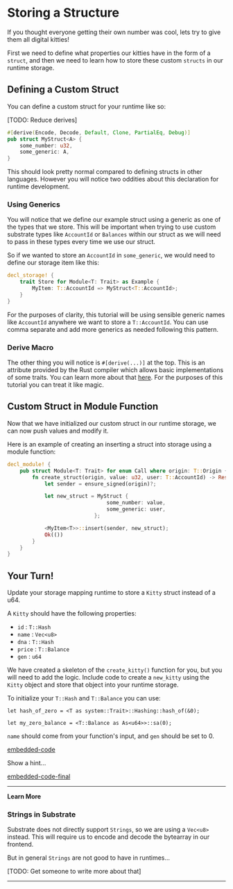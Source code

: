 Storing a Structure
===

If you thought everyone getting their own number was cool, lets try to give them all digital kitties!

First we need to define what properties our kitties have in the form of a `struct`, and then we need to learn how to store these custom `structs` in our runtime storage.

## Defining a Custom Struct
You can define a custom struct for your runtime like so:

[TODO: Reduce derives]

```rust
#[derive(Encode, Decode, Default, Clone, PartialEq, Debug)]
pub struct MyStruct<A> {
    some_number: u32,
    some_generic: A,
}
```

This should look pretty normal compared to defining structs in other languages. However you will notice two oddities about this declaration for runtime development.

### Using Generics

You will notice that we define our example struct using a generic as one of the types that we store. This will be important when trying to use custom substrate types like `AccountId` or `Balances` within our struct as we will need to pass in these types every time we use our struct.

So if we wanted to store an `AccountId` in `some_generic`, we would need to define our storage item like this:

```rust
decl_storage! {
    trait Store for Module<T: Trait> as Example {
        MyItem: T::AccountId => MyStruct<T::AccountId>;
    }
}
```

For the purposes of clarity, this tutorial will be using sensible generic names like `AccountId` anywhere we want to store a `T::AccountId`. You can use comma separate and add more generics as needed following this pattern.

### Derive Macro

The other thing you will notice is `#[derive(...)]` at the top. This is an attribute provided by the Rust compiler which allows basic implementations of some traits. You can learn more about that [here](https://doc.rust-lang.org/rust-by-example/trait/derive.html). For the purposes of this tutorial you can treat it like magic.

## Custom Struct in Module Function

Now that we have initialized our custom struct in our runtime storage, we can now push values and modify it.

Here is an example of creating an inserting a struct into storage using a module function:

```rust
decl_module! {
    pub struct Module<T: Trait> for enum Call where origin: T::Origin {
        fn create_struct(origin, value: u32, user: T::AccountId) -> Result {
            let sender = ensure_signed(origin)?;

            let new_struct = MyStruct {
                                some_number: value,
                                some_generic: user, 
                            };

            <MyItem<T>>::insert(sender, new_struct);
            Ok(())
        }
    }
}
```

## Your Turn!

Update your storage mapping runtime to store a `Kitty` struct instead of a u64.

A `Kitty` should have the following properties:

 - `id` : `T::Hash`
 - `name` : `Vec<u8>`
 - `dna` : `T::Hash`
 - `price` : `T::Balance`
 - `gen` : `u64`

We have created a skeleton of the `create_kitty()` function for you, but you will need to add the logic. Include code to create a `new_kitty` using the `Kitty` object and store that object into your runtime storage.

To initialize your `T::Hash` and `T::Balance` you can use:
```
let hash_of_zero = <T as system::Trait>::Hashing::hash_of(&0);

let my_zero_balance = <T::Balance as As<u64>>::sa(0);
```

`name` should come from your function's input, and `gen` should be set to 0.

[embedded-code](./assets/1.6-template.rs ':include :type=code embed-template')

<a onmousedown="showHint()" onmouseup="hideHint()">Show a hint...</a>

[embedded-code-final](./assets/1.6-finished-code.rs ':include :type=code embed-final')

---
**Learn More**

 ### Strings in Substrate

Substrate does not directly support `Strings`, so we are using a `Vec<u8>` instead. This will require us to encode and decode the bytearray in our frontend.

But in general `Strings` are not good to have in runtimes... 

[TODO: Get someone to write more about that]

---